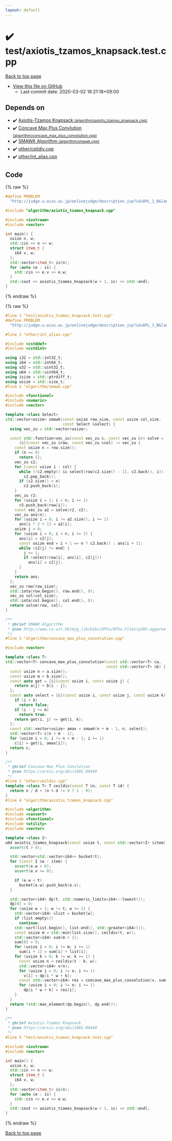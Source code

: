 ```yaml
---
layout: default
---
```


<!-- mathjax config similar to math.stackexchange -->
<script type="text/javascript" async
  src="https://cdnjs.cloudflare.com/ajax/libs/mathjax/2.7.5/MathJax.js?config=TeX-MML-AM_CHTML">
</script>
<script type="text/x-mathjax-config">
  MathJax.Hub.Config({
    TeX: { equationNumbers: { autoNumber: "AMS" }},
    tex2jax: {
      inlineMath: [ ['$','$'] ],
      processEscapes: true
    },
    "HTML-CSS": { matchFontHeight: false },
    displayAlign: "left",
    displayIndent: "2em"
  });
</script>

<script type="text/javascript" src="https://cdnjs.cloudflare.com/ajax/libs/jquery/3.4.1/jquery.min.js"></script>
<script src="https://cdn.jsdelivr.net/npm/jquery-balloon-js@1.1.2/jquery.balloon.min.js" integrity="sha256-ZEYs9VrgAeNuPvs15E39OsyOJaIkXEEt10fzxJ20+2I=" crossorigin="anonymous"></script>
<script type="text/javascript" src="../../assets/js/copy-button.js"></script>
<link rel="stylesheet" href="../../assets/css/copy-button.css" />


# :heavy_check_mark: test/axiotis_tzamos_knapsack.test.cpp

<a href="../../index.html">Back to top page</a>

* <a href="{{ site.github.repository_url }}/blob/master/test/axiotis_tzamos_knapsack.test.cpp">View this file on GitHub</a>
    - Last commit date: 2020-03-02 16:21:18+09:00




## Depends on

* :heavy_check_mark: <a href="../../library/algorithm/axiotis_tzamos_knapsack.cpp.html">Axiotis-Tzamos Knapsack <small>(algorithm/axiotis_tzamos_knapsack.cpp)</small></a>
* :heavy_check_mark: <a href="../../library/algorithm/concave_max_plus_convolution.cpp.html">Concave Max Plus Convlution <small>(algorithm/concave_max_plus_convolution.cpp)</small></a>
* :heavy_check_mark: <a href="../../library/algorithm/smawk.cpp.html">SMAWK Algorithm <small>(algorithm/smawk.cpp)</small></a>
* :heavy_check_mark: <a href="../../library/other/ceildiv.cpp.html">other/ceildiv.cpp</a>
* :heavy_check_mark: <a href="../../library/other/int_alias.cpp.html">other/int_alias.cpp</a>


## Code

<a id="unbundled"></a>
{% raw %}
```cpp
#define PROBLEM                                                                \
  "http://judge.u-aizu.ac.jp/onlinejudge/description.jsp?id=DPL_1_B&lang=ja"

#include "algorithm/axiotis_tzamos_knapsack.cpp"

#include <iostream>
#include <vector>

int main() {
  usize n, w;
  std::cin >> n >> w;
  struct item_t {
    i64 v, w;
  };
  std::vector<item_t> is(n);
  for (auto &e : is) {
    std::cin >> e.v >> e.w;
  }
  std::cout << axiotis_tzamos_knapsack(w + 1, is) << std::endl;
}

```
{% endraw %}

<a id="bundled"></a>
{% raw %}
```cpp
#line 1 "test/axiotis_tzamos_knapsack.test.cpp"
#define PROBLEM                                                                \
  "http://judge.u-aizu.ac.jp/onlinejudge/description.jsp?id=DPL_1_B&lang=ja"

#line 2 "other/int_alias.cpp"

#include <cstddef>
#include <cstdint>

using i32 = std::int32_t;
using i64 = std::int64_t;
using u32 = std::uint32_t;
using u64 = std::uint64_t;
using isize = std::ptrdiff_t;
using usize = std::size_t;
#line 2 "algorithm/smawk.cpp"

#include <functional>
#include <numeric>
#include <vector>

template <class Select>
std::vector<usize> smawk(const usize row_size, const usize col_size,
                         const Select &select) {
  using vec_zu = std::vector<usize>;

  const std::function<vec_zu(const vec_zu &, const vec_zu &)> solve =
      [&](const vec_zu &row, const vec_zu &col) -> vec_zu {
    const usize n = row.size();
    if (n == 0)
      return {};
    vec_zu c2;
    for (const usize i : col) {
      while (!c2.empty() && select(row[c2.size() - 1], c2.back(), i))
        c2.pop_back();
      if (c2.size() < n)
        c2.push_back(i);
    }
    vec_zu r2;
    for (usize i = 1; i < n; i += 2)
      r2.push_back(row[i]);
    const vec_zu a2 = solve(r2, c2);
    vec_zu ans(n);
    for (usize i = 0; i != a2.size(); i += 1)
      ans[i * 2 + 1] = a2[i];
    usize j = 0;
    for (usize i = 0; i < n; i += 2) {
      ans[i] = c2[j];
      const usize end = i + 1 == n ? c2.back() : ans[i + 1];
      while (c2[j] != end) {
        j += 1;
        if (select(row[i], ans[i], c2[j]))
          ans[i] = c2[j];
      }
    }
    return ans;
  };
  vec_zu row(row_size);
  std::iota(row.begin(), row.end(), 0);
  vec_zu col(col_size);
  std::iota(col.begin(), col.end(), 0);
  return solve(row, col);
}

/**
 * @brief SMAWK Algorithm
 * @see http://www.cs.ust.hk/mjg_lib/bibs/DPSu/DPSu.Files/p285-aggarwal.pdf
 */
#line 3 "algorithm/concave_max_plus_convolution.cpp"

#include <vector>

template <class T>
std::vector<T> concave_max_plus_convolution(const std::vector<T> &a,
                                            const std::vector<T> &b) {
  const usize n = a.size();
  const usize m = b.size();
  const auto get = [&](const usize i, const usize j) {
    return a[j] + b[i - j];
  };
  const auto select = [&](const usize i, const usize j, const usize k) {
    if (i < k)
      return false;
    if (i - j >= m)
      return true;
    return get(i, j) <= get(i, k);
  };
  const std::vector<usize> amax = smawk(n + m - 1, n, select);
  std::vector<T> c(n + m - 1);
  for (usize i = 0; i != n + m - 1; i += 1)
    c[i] = get(i, amax[i]);
  return c;
}

/**
 * @brief Concave Max Plus Convlution
 * @see https://arxiv.org/abs/1802.06440
 */
#line 1 "other/ceildiv.cpp"
template <class T> T ceildiv(const T &n, const T &d) {
  return n / d + (n % d != 0 ? 1 : 0);
}
#line 4 "algorithm/axiotis_tzamos_knapsack.cpp"

#include <algorithm>
#include <cassert>
#include <functional>
#include <utility>
#include <vector>

template <class I>
u64 axiotis_tzamos_knapsack(const usize t, const std::vector<I> &item) {
  assert(t > 0);

  std::vector<std::vector<i64>> bucket(t);
  for (const I &e : item) {
    assert(e.w > 0);
    assert(e.v >= 0);

    if (e.w < t)
      bucket[e.w].push_back(e.v);
  }

  std::vector<i64> dp(t, std::numeric_limits<i64>::lowest());
  dp[0] = 0;
  for (usize w = 1; w != t; w += 1) {
    std::vector<i64> &list = bucket[w];
    if (list.empty())
      continue;
    std::sort(list.begin(), list.end(), std::greater<i64>());
    const usize m = std::min(list.size(), ceildiv(t, w));
    std::vector<i64> sum(m + 1);
    sum[0] = 0;
    for (usize i = 0; i != m; i += 1)
      sum[i + 1] = sum[i] + list[i];
    for (usize k = 0; k != w; k += 1) {
      const usize n = ceildiv(t - k, w);
      std::vector<i64> v(n);
      for (usize i = 0; i != n; i += 1)
        v[i] = dp[i * w + k];
      const std::vector<i64> res = concave_max_plus_convolution(v, sum);
      for (usize i = 0; i != n; i += 1)
        dp[i * w + k] = res[i];
    }
  }
  return *std::max_element(dp.begin(), dp.end());
}

/**
 * @brief Axiotis-Tzamos Knapsack
 * @see https://arxiv.org/abs/1802.06440
 */
#line 5 "test/axiotis_tzamos_knapsack.test.cpp"

#include <iostream>
#include <vector>

int main() {
  usize n, w;
  std::cin >> n >> w;
  struct item_t {
    i64 v, w;
  };
  std::vector<item_t> is(n);
  for (auto &e : is) {
    std::cin >> e.v >> e.w;
  }
  std::cout << axiotis_tzamos_knapsack(w + 1, is) << std::endl;
}

```
{% endraw %}

<a href="../../index.html">Back to top page</a>

